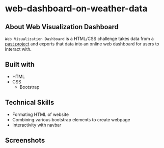 # web-dashboard-on-weather-data
## About Web Visualization Dashboard

`Web Visualization Dashboard` is a HTML/CSS challenge takes data from a [past project](https://github.com/cdenq/ideal-vacation-by-weather-predictor) and exports that data into an online web dashboard for users to interact with.

## Built with
- HTML
- CSS
    - Bootstrap

## Technical Skills
- Formating HTML of website
- Combining various bootstrap elements to create webpage
- Interactivity with navbar

## Screenshots